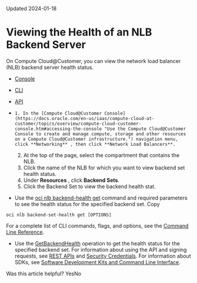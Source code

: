 Updated 2024-01-18
# Viewing the Health of an NLB Backend Server
On Compute Cloud@Customer, you can view the network load balancer (NLB) backend server health status. 
  * [Console](https://docs.oracle.com/en-us/iaas/compute-cloud-at-customer/topics/nlb/viewing-the-health-of-an-nlb-backend-server.htm)
  * [CLI](https://docs.oracle.com/en-us/iaas/compute-cloud-at-customer/topics/nlb/viewing-the-health-of-an-nlb-backend-server.htm)
  * [API](https://docs.oracle.com/en-us/iaas/compute-cloud-at-customer/topics/nlb/viewing-the-health-of-an-nlb-backend-server.htm)


  *     1. In the [Compute Cloud@Customer Console](https://docs.oracle.com/en-us/iaas/compute-cloud-at-customer/topics/overview/compute-cloud-customer-console.htm#accessing-the-console "Use the Compute Cloud@Customer Console to create and manage compute, storage and other resources on a Compute Cloud@Customer infrastructure.") navigation menu, click **Networking** , then click **Network Load Balancers**.
    2. At the top of the page, select the compartment that contains the NLB.
    3. Click the name of the NLB for which you want to view backend set health status. 
    4. Under ****Resources**** , click **Backend Sets**.
    5. Click the Backend Set to view the backend health stat. 
  * Use the [oci nlb backend-health get](https://docs.oracle.com/iaas/tools/oci-cli/latest/oci_cli_docs/cmdref/nlb/backend-health/get.html) command and required parameters to see the health status for the specified backend set.
Copy
```
oci nlb backend-set-health get [OPTIONS]
```

For a complete list of CLI commands, flags, and options, see the [Command Line Reference](https://docs.oracle.com/iaas/tools/oci-cli/latest/oci_cli_docs/index.html).
  * Use the [GetBackendHealth](https://docs.oracle.com/iaas/api/#/en/networkloadbalancer/20200501/BackendHealth/GetBackendHealth) operation to get the health status for the specified backend set.
For information about using the API and signing requests, see [REST APIs](https://docs.oracle.com/iaas/Content/API/Concepts/usingapi.htm#REST_APIs) and [Security Credentials](https://docs.oracle.com/iaas/Content/General/Concepts/credentials.htm). For information about SDKs, see [Software Development Kits and Command Line Interface](https://docs.oracle.com/iaas/Content/API/Concepts/sdks.htm#Software_Development_Kits_and_Command_Line_Interface).


Was this article helpful?
YesNo

